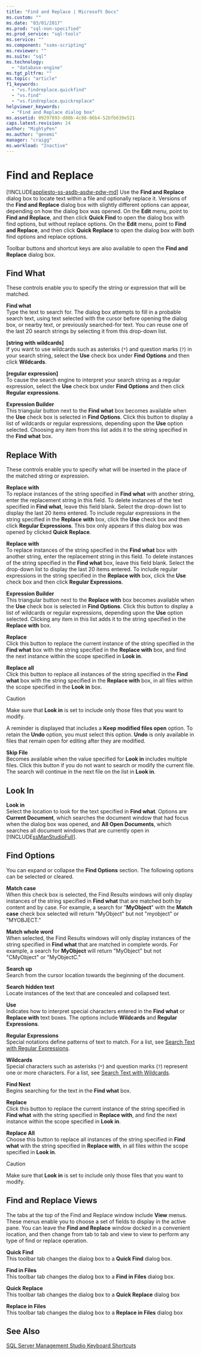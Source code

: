 ```yaml
---
title: "Find and Replace | Microsoft Docs"
ms.custom: ""
ms.date: "03/01/2017"
ms.prod: "sql-non-specified"
ms.prod_service: "sql-tools"
ms.service: ""
ms.component: "ssms-scripting"
ms.reviewer: ""
ms.suite: "sql"
ms.technology: 
  - "database-engine"
ms.tgt_pltfrm: ""
ms.topic: "article"
f1_keywords: 
  - "vs.findreplace.quickfind"
  - "vs.find"
  - "vs.findreplace.quickreplace"
helpviewer_keywords: 
  - "Find and Replace dialog box"
ms.assetid: 09297893-d80b-4c88-86b4-52bfb639e521
caps.latest.revision: 24
author: "MightyPen"
ms.author: "genemi"
manager: "craigg"
ms.workload: "Inactive"
---
```

# Find and Replace
[!INCLUDE[appliesto-ss-asdb-asdw-pdw-md](../../includes/appliesto-ss-asdb-asdw-pdw-md.md)]
  Use the **Find and Replace** dialog box to locate text within a file and optionally replace it. Versions of the **Find and Replace** dialog box with slightly different options can appear, depending on how the dialog box was opened. On the **Edit** menu, point to **Find and Replace**, and then click **Quick Find** to open the dialog box with find options, but without replace options. On the **Edit** menu, point to **Find and Replace**, and then click **Quick Replace** to open the dialog box with both find options and replace options.  
  
 Toolbar buttons and shortcut keys are also available to open the **Find and Replace** dialog box.  
  
## Find What  
 These controls enable you to specify the string or expression that will be matched.  
  
 **Find what**  
 Type the text to search for. The dialog box attempts to fill in a probable search text, using text selected with the cursor before opening the dialog box, or nearby text, or previously searched-for text. You can reuse one of the last 20 search strings by selecting it from this drop-down list.  
  
 **[string with wildcards]**  
 If you want to use wildcards such as asterisks (`*`) and question marks (`?`) in your search string, select the **Use** check box under **Find Options** and then click **Wildcards**.  
  
 **[regular expression]**  
 To cause the search engine to interpret your search string as a regular expression, select the **Use** check box under **Find Options** and then click **Regular expressions**.  
  
 **Expression Builder**  
 This triangular button next to the **Find what** box becomes available when the **Use** check box is selected in **Find Options**. Click this button to display a list of wildcards or regular expressions, depending upon the **Use** option selected. Choosing any item from this list adds it to the string specified in the **Find what** box.  
  
## Replace With  
 These controls enable you to specify what will be inserted in the place of the matched string or expression.  
  
 **Replace with**  
 To replace instances of the string specified in **Find what** with another string, enter the replacement string in this field. To delete instances of the text specified in **Find what**, leave this field blank. Select the drop-down list to display the last 20 items entered. To include regular expressions in the string specified in the **Replace with** box, click the **Use** check box and then click **Regular Expressions**. This box only appears if this dialog box was opened by clicked **Quick Replace**.  
  
 **Replace with**  
 To replace instances of the string specified in the **Find what** box with another string, enter the replacement string in this field. To delete instances of the string specified in the **Find what** box, leave this field blank. Select the drop-down list to display the last 20 items entered. To include regular expressions in the string specified in the **Replace with** box, click the **Use** check box and then click **Regular Expressions**.  
  
 **Expression Builder**  
 This triangular button next to the **Replace with** box becomes available when the **Use** check box is selected in **Find Options**. Click this button to display a list of wildcards or regular expressions, depending upon the **Use** option selected. Clicking any item in this list adds it to the string specified in the **Replace with** box.  
  
 **Replace**  
 Click this button to replace the current instance of the string specified in the **Find what** box with the string specified in the **Replace with** box, and find the next instance within the scope specified in **Look in**.  
  
 **Replace all**  
 Click this button to replace all instances of the string specified in the **Find what** box with the string specified in the **Replace with** box, in all files within the scope specified in the **Look in** box.  
  
> [!CAUTION]  
>  Make sure that **Look in** is set to include only those files that you want to modify.  
  
 A reminder is displayed that includes a **Keep modified files open** option. To retain the **Undo** option, you must select this option. **Undo** is only available in files that remain open for editing after they are modified.  
  
 **Skip File**  
 Becomes available when the value specified for **Look in** includes multiple files. Click this button if you do not want to search or modify the current file. The search will continue in the next file on the list in **Look in**.  
  
## Look In  
 **Look in**  
 Select the location to look for the text specified in **Find what**. Options are **Current Document**, which searches the document window that had focus when the dialog box was opened, and **All Open Documents**, which searches all document windows that are currently open in [!INCLUDE[ssManStudioFull](../../includes/ssmanstudiofull-md.md)].  
  
## Find Options  
 You can expand or collapse the **Find Options** section. The following options can be selected or cleared.  
  
 **Match case**  
 When this check box is selected, the Find Results windows will only display instances of the string specified in **Find what** that are matched both by content and by case. For example, a search for "**MyObject**" with the **Match case** check box selected will return "MyObject" but not "myobject" or "MYOBJECT."  
  
 **Match whole word**  
 When selected, the Find Results windows will only display instances of the string specified in **Find what** that are matched in complete words. For example, a search for **MyObject** will return "MyObject" but not "CMyObject" or "MyObjectC."  
  
 **Search up**  
 Search from the cursor location towards the beginning of the document.  
  
 **Search hidden text**  
 Locate instances of the text that are concealed and collapsed text.  
  
 **Use**  
 Indicates how to interpret special characters entered in the **Find what** or **Replace with** text boxes. The options include **Wildcards** and **Regular Expressions**.  
  
 **Regular Expressions**  
 Special notations define patterns of text to match. For a list, see [Search Text with Regular Expressions](../../relational-databases/scripting/search-text-with-regular-expressions.md).  
  
 **Wildcards**  
 Special characters such as asterisks (`*`) and question marks (`?`) represent one or more characters. For a list, see [Search Text with Wildcards](../../relational-databases/scripting/search-text-with-wildcards.md).  
  
 **Find Next**  
 Begins searching for the text in the **Find what** box.  
  
 **Replace**  
 Click this button to replace the current instance of the string specified in **Find what** with the string specified in **Replace with**, and find the next instance within the scope specified in **Look in**.  
  
 **Replace All**  
 Choose this button to replace all instances of the string specified in **Find what** with the string specified in **Replace with**, in all files within the scope specified in **Look in**.  
  
> [!CAUTION]  
>  Make sure that **Look in** is set to include only those files that you want to modify.  
  
## Find and Replace Views  
 The tabs at the top of the Find and Replace window include **View** menus. These menus enable you to choose a set of fields to display in the active pane. You can leave the **Find and Replace** window docked in a convenient location, and then change from tab to tab and view to view to perform any type of find or replace operation.  
  
 **Quick Find**  
 This toolbar tab changes the dialog box to a **Quick Find** dialog box.  
  
 **Find in Files**  
 This toolbar tab changes the dialog box to a **Find in Files** dialog box.  
  
 **Quick Replace**  
 This toolbar tab changes the dialog box to a **Quick Replace** dialog box  
  
 **Replace in Files**  
 This toolbar tab changes the dialog box to a **Replace in Files** dialog box  
  
## See Also  
 [SQL Server Management Studio Keyboard Shortcuts](../../tools/sql-server-management-studio/sql-server-management-studio-keyboard-shortcuts.md)  
  
  
